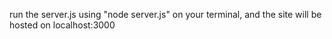 run the server.js using "node server.js" on your terminal, and the site will be hosted on localhost:3000
